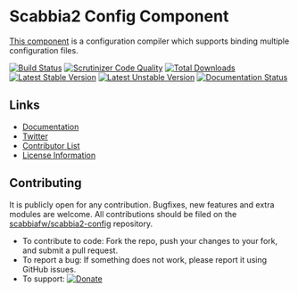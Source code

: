 # Scabbia2 Config Component

[This component](https://github.com/scabbiafw/scabbia2-config/) is a configuration compiler which supports binding multiple configuration files.

[![Build Status](https://travis-ci.org/scabbiafw/scabbia2-config.png?branch=master)](https://travis-ci.org/scabbiafw/scabbia2-config)
[![Scrutinizer Code Quality](https://scrutinizer-ci.com/g/scabbiafw/scabbia2-config/badges/quality-score.png?b=master)](https://scrutinizer-ci.com/g/scabbiafw/scabbia2-config/?branch=master)
[![Total Downloads](https://poser.pugx.org/scabbiafw/scabbia2-config/downloads.png)](https://packagist.org/packages/scabbiafw/scabbia2-config)
[![Latest Stable Version](https://poser.pugx.org/scabbiafw/scabbia2-config/v/stable)](https://packagist.org/packages/scabbiafw/scabbia2-config)
[![Latest Unstable Version](https://poser.pugx.org/scabbiafw/scabbia2-config/v/unstable)](https://packagist.org/packages/scabbiafw/scabbia2-config)
[![Documentation Status](https://readthedocs.org/projects/scabbia2-documentation/badge/?version=latest)](http://docs.scabbiafw.com/)

## Links
- [Documentation](http://docs.scabbiafw.com/)
- [Twitter](https://twitter.com/scabbiafw)
- [Contributor List](contributors.md)
- [License Information](LICENSE)


## Contributing
It is publicly open for any contribution. Bugfixes, new features and extra modules are welcome. All contributions should be filed on the [scabbiafw/scabbia2-config](https://github.com/scabbiafw/scabbia2-config) repository.

* To contribute to code: Fork the repo, push your changes to your fork, and submit a pull request.
* To report a bug: If something does not work, please report it using GitHub issues.
* To support: [![Donate](https://www.paypalobjects.com/en_US/i/btn/btn_donate_LG.gif)](https://www.paypal.com/cgi-bin/webscr?cmd=_s-xclick&hosted_button_id=BXNMWG56V6LYS)
